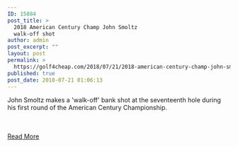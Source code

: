 ```yaml
---
ID: 15084
post_title: >
  2018 American Century Champ John Smoltz
  walk-off shot
author: admin
post_excerpt: ""
layout: post
permalink: >
  https://golf4cheap.com/2018/07/21/2018-american-century-champ-john-smoltz-walk-off-shot/
published: true
post_date: 2018-07-21 01:06:13
---
```

<p>John Smoltz makes a 'walk-off' bank shot at the seventeenth hole during his first round of the American Century Championship.</p><br><br><a href="https://www.golfchannel.com/video/smoltz-makes-walk-bank-shot/">Read More</a>